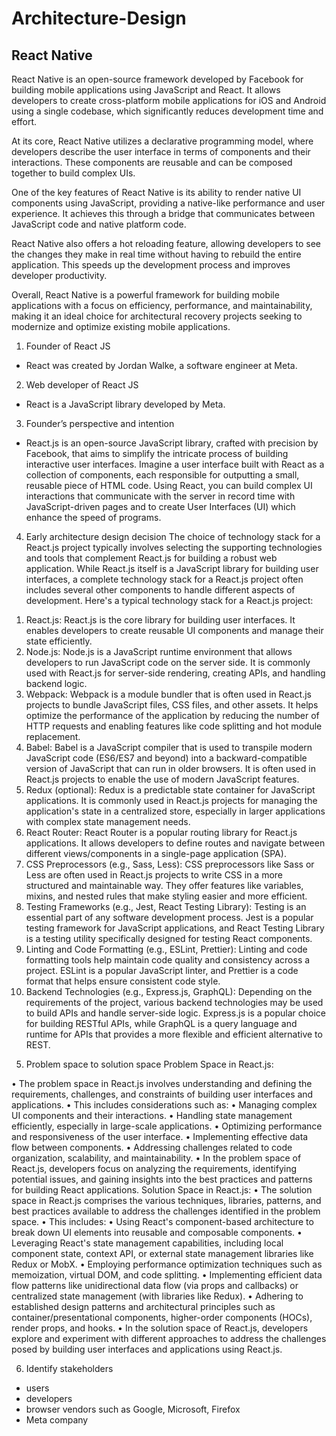 # Architecture-Design
## React Native
React Native is an open-source framework developed by Facebook for building mobile applications using JavaScript and React. It allows developers to create cross-platform mobile applications for iOS and Android using a single codebase, which significantly reduces development time and effort.

At its core, React Native utilizes a declarative programming model, where developers describe the user interface in terms of components and their interactions. These components are reusable and can be composed together to build complex UIs.

One of the key features of React Native is its ability to render native UI components using JavaScript, providing a native-like performance and user experience. It achieves this through a bridge that communicates between JavaScript code and native platform code.

React Native also offers a hot reloading feature, allowing developers to see the changes they make in real time without having to rebuild the entire application. This speeds up the development process and improves developer productivity.

Overall, React Native is a powerful framework for building mobile applications with a focus on efficiency, performance, and maintainability, making it an ideal choice for architectural recovery projects seeking to modernize and optimize existing mobile applications.

1. Founder of React JS
- React was created by Jordan Walke, a software engineer at Meta.

2. Web developer of React JS
- React is a JavaScript library developed by Meta.

3. Founder’s perspective and intention
- React.js is an open-source JavaScript library, crafted with precision by Facebook, that aims to simplify the intricate process of building interactive user interfaces. Imagine a user interface built with React as a collection of components, each responsible for outputting a small, reusable piece of HTML code. Using React, you can build complex UI interactions that communicate with the server in record time with JavaScript-driven pages and to create User Interfaces (UI) which enhance the speed of programs.

4. Early architecture design decision
The choice of technology stack for a React.js project typically involves selecting the supporting technologies and tools that complement React.js for building a robust web application. While React.js itself is a JavaScript library for building user interfaces, a complete technology stack for a React.js project often includes several other components to handle different aspects of development. Here's a typical technology stack for a React.js project:
1)	React.js: React.js is the core library for building user interfaces. It enables developers to create reusable UI components and manage their state efficiently.
2)	Node.js: Node.js is a JavaScript runtime environment that allows developers to run JavaScript code on the server side. It is commonly used with React.js for server-side rendering, creating APIs, and handling backend logic.
3)	Webpack: Webpack is a module bundler that is often used in React.js projects to bundle JavaScript files, CSS files, and other assets. It helps optimize the performance of the application by reducing the number of HTTP requests and enabling features like code splitting and hot module replacement.
4)	Babel: Babel is a JavaScript compiler that is used to transpile modern JavaScript code (ES6/ES7 and beyond) into a backward-compatible version of JavaScript that can run in older browsers. It is often used in React.js projects to enable the use of modern JavaScript features.
5)	Redux (optional): Redux is a predictable state container for JavaScript applications. It is commonly used in React.js projects for managing the application's state in a centralized store, especially in larger applications with complex state management needs.
6)	React Router: React Router is a popular routing library for React.js applications. It allows developers to define routes and navigate between different views/components in a single-page application (SPA).
7)	CSS Preprocessors (e.g., Sass, Less): CSS preprocessors like Sass or Less are often used in React.js projects to write CSS in a more structured and maintainable way. They offer features like variables, mixins, and nested rules that make styling easier and more efficient.
8)	Testing Frameworks (e.g., Jest, React Testing Library): Testing is an essential part of any software development process. Jest is a popular testing framework for JavaScript applications, and React Testing Library is a testing utility specifically designed for testing React components.
9)	Linting and Code Formatting (e.g., ESLint, Prettier): Linting and code formatting tools help maintain code quality and consistency across a project. ESLint is a popular JavaScript linter, and Prettier is a code format that helps ensure consistent code style.
10)	Backend Technologies (e.g., Express.js, GraphQL): Depending on the requirements of the project, various backend technologies may be used to build APIs and handle server-side logic. Express.js is a popular choice for building RESTful APIs, while GraphQL is a query language and runtime for APIs that provides a more flexible and efficient alternative to REST.

5. Problem space to solution space
Problem Space in React.js:

•	The problem space in React.js involves understanding and defining the requirements, challenges, and constraints of building user interfaces and applications.
•	This includes considerations such as:
•	Managing complex UI components and their interactions.
•	Handling state management efficiently, especially in large-scale applications.
•	Optimizing performance and responsiveness of the user interface.
•	Implementing effective data flow between components.
•	Addressing challenges related to code organization, scalability, and maintainability.
•	In the problem space of React.js, developers focus on analyzing the requirements, identifying potential issues, and gaining insights into the best practices and patterns for building React applications.
Solution Space in React.js:
•	The solution space in React.js comprises the various techniques, libraries, patterns, and best practices available to address the challenges identified in the problem space.
•	This includes:
•	Using React's component-based architecture to break down UI elements into reusable and composable components.
•	Leveraging React's state management capabilities, including local component state, context API, or external state management libraries like Redux or MobX.
•	Employing performance optimization techniques such as memoization, virtual DOM, and code splitting.
•	Implementing efficient data flow patterns like unidirectional data flow (via props and callbacks) or centralized state management (with libraries like Redux).
•	Adhering to established design patterns and architectural principles such as container/presentational components, higher-order components (HOCs), render props, and hooks.
•	In the solution space of React.js, developers explore and experiment with different approaches to address the challenges posed by building user interfaces and applications using React.js.

6. Identify stakeholders
- users
- developers
- browser vendors such as Google, Microsoft, Firefox
- Meta company


